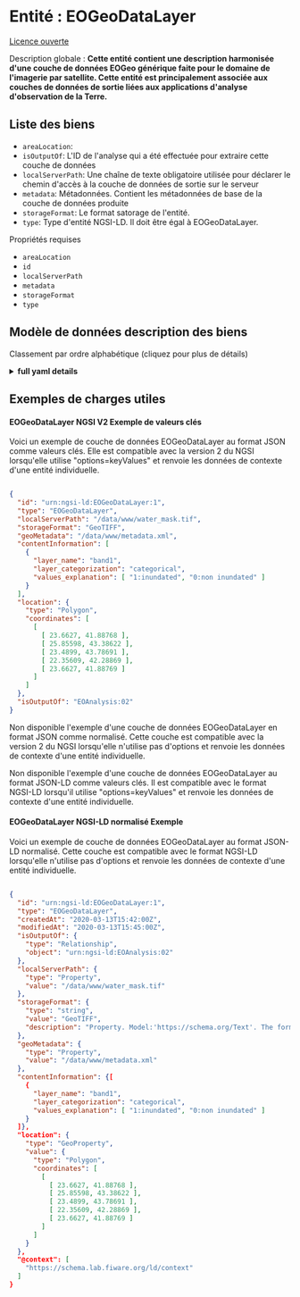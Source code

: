 Entité : EOGeoDataLayer  
=======================  
[Licence ouverte](https://github.com/smart-data-models//dataModel.SatelliteImagery/blob/master/EOGeoDataLayer/LICENSE.md)  
Description globale : **Cette entité contient une description harmonisée d'une couche de données EOGeo générique faite pour le domaine de l'imagerie par satellite. Cette entité est principalement associée aux couches de données de sortie liées aux applications d'analyse d'observation de la Terre.**  

## Liste des biens  

- `areaLocation`:   - `isOutputOf`: L'ID de l'analyse qui a été effectuée pour extraire cette couche de données  - `localServerPath`: Une chaîne de texte obligatoire utilisée pour déclarer le chemin d'accès à la couche de données de sortie sur le serveur  - `metadata`: Métadonnées. Contient les métadonnées de base de la couche de données produite  - `storageFormat`: Le format satorage de l'entité.  - `type`: Type d'entité NGSI-LD. Il doit être égal à EOGeoDataLayer.    
Propriétés requises  
- `areaLocation`  - `id`  - `localServerPath`  - `metadata`  - `storageFormat`  - `type`  ## Modèle de données description des biens  
Classement par ordre alphabétique (cliquez pour plus de détails)  
<details><summary><strong>full yaml details</strong></summary>    
```yaml  
EOGeoDataLayer:    
  description: 'This entity contains a harmonised description of a generic EOGeoDataLayer made for the Satellite Imagerry domain. This entity is primarily associated with the output data layers related to Earth Observation Analysis applications.'    
  properties:    
    areaLocation:    
      $id: https://geojson.org/schema/Polygon.json    
      $schema: "http://json-schema.org/draft-07/schema#"    
      properties:    
        bbox:    
          items:    
            type: number    
          minItems: 4    
          type: array    
        coordinates:    
          items:    
            items:    
              items:    
                type: number    
              minItems: 2    
              type: array    
            minItems: 4    
            type: array    
          type: array    
        type:    
          enum:    
            - Polygon    
          type: string    
      required:    
        - type    
        - coordinates    
      title: 'GeoJSON Polygon'    
      type: object    
    isOutputOf:    
      description: 'The ID of the analysis that was performed to extract this data layer'    
      format: uri    
      type: Relationship    
    localServerPath:    
      description: 'A mandatory text string used to declare the path that the output data layer is saved on the server'    
      type: Property    
      x-ngsi:    
        model: https://schema.org/Text    
    metadata:    
      allOf:    
        - crs:    
            description: 'Property. Model:''https://schema.org/Text''. A mandatory text string used to declare the crs of the output data layer'    
            type: string    
          required:    
            - crs    
      description: 'Metadata. Contains core metadata of the produces data layer'    
      enum:    
        - https://inspire.ec.europa.eu/id/document/tg/ef    
        - https://inspire.ec.europa.eu/id/document/tg/am    
    storageFormat:    
      description: 'Entity''s satorage format.'    
      enum:    
        - GeoTIFF    
        - Shapefile    
      type: Property    
    type:    
      description: 'NGSI-LD Entity Type. It must be equal to EOGeoDataLayer.'    
      enum:    
        - EOGeoDataLayer    
      type: Property    
  required:    
    - id    
    - type    
    - localServerPath    
    - storageFormat    
    - areaLocation    
    - metadata    
  type: object    
```  
</details>    
## Exemples de charges utiles  
#### EOGeoDataLayer NGSI V2 Exemple de valeurs clés  
Voici un exemple de couche de données EOGeoDataLayer au format JSON comme valeurs clés. Elle est compatible avec la version 2 du NGSI lorsqu'elle utilise "options=keyValues" et renvoie les données de contexte d'une entité individuelle.  
```json  
{  
  "id": "urn:ngsi-ld:EOGeoDataLayer:1",  
  "type": "EOGeoDataLayer",  
  "localServerPath": "/data/www/water_mask.tif",  
  "storageFormat": "GeoTIFF",  
  "geoMetadata": "/data/www/metadata.xml",  
  "contentInformation": [  
    {  
      "layer_name": "band1",  
      "layer_categorization": "categorical",  
      "values_explanation": [ "1:inundated", "0:non inundated" ]  
    }  
  ],  
  "location": {  
    "type": "Polygon",  
    "coordinates": [  
      [  
        [ 23.6627, 41.88768 ],  
        [ 25.85598, 43.38622 ],  
        [ 23.4899, 43.78691 ],  
        [ 22.35609, 42.28869 ],  
        [ 23.6627, 41.88769 ]  
      ]  
    ]  
  },  
  "isOutputOf": "EOAnalysis:02"  
}  
```  
Non disponible l'exemple d'une couche de données EOGeoDataLayer en format JSON comme normalisé. Cette couche est compatible avec la version 2 du NGSI lorsqu'elle n'utilise pas d'options et renvoie les données de contexte d'une entité individuelle.  
Non disponible l'exemple d'une couche de données EOGeoDataLayer au format JSON-LD comme valeurs clés. Il est compatible avec le format NGSI-LD lorsqu'il utilise "options=keyValues" et renvoie les données de contexte d'une entité individuelle.  
#### EOGeoDataLayer NGSI-LD normalisé Exemple  
Voici un exemple de couche de données EOGeoDataLayer au format JSON-LD normalisé. Cette couche est compatible avec le format NGSI-LD lorsqu'elle n'utilise pas d'options et renvoie les données de contexte d'une entité individuelle.  
```json  
{  
  "id": "urn:ngsi-ld:EOGeoDataLayer:1",  
  "type": "EOGeoDataLayer",  
  "createdAt": "2020-03-13T15:42:00Z",  
  "modifiedAt": "2020-03-13T15:45:00Z",  
  "isOutputOf": {  
    "type": "Relationship",  
    "object": "urn:ngsi-ld:EOAnalysis:02"  
  },  
  "localServerPath": {  
    "type": "Property",  
    "value": "/data/www/water_mask.tif"  
  },  
  "storageFormat": {  
    "type": "string",  
    "value": "GeoTIFF",  
    "description": "Property. Model:'https://schema.org/Text'. The format of the processed data layer"  
  },  
  "geoMetadata": {  
    "type": "Property",  
    "value": "/data/www/metadata.xml"  
  },  
  "contentInformation": {[  
    {  
      "layer_name": "band1",  
      "layer_categorization": "categorical",  
      "values_explanation": [ "1:inundated", "0:non inundated" ]  
    }  
  ]},  
  "location": {  
    "type": "GeoProperty",  
    "value": {  
      "type": "Polygon",  
      "coordinates": [  
        [  
          [ 23.6627, 41.88768 ],  
          [ 25.85598, 43.38622 ],  
          [ 23.4899, 43.78691 ],  
          [ 22.35609, 42.28869 ],  
          [ 23.6627, 41.88769 ]  
        ]  
      ]  
    }  
  },  
  "@context": [  
    "https://schema.lab.fiware.org/ld/context"  
  ]  
}  
```  

